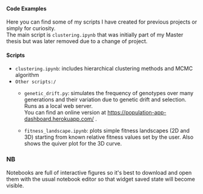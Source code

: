 #### Code Examples
Here you can find some of my scripts I have created for previous projects or simply for curiosity.  
The main script is `clustering.ipynb` that was initially part of my Master thesis but was later removed due to a change of project.

#### Scripts
* `clustering.ipynb`: includes hierarchical clustering methods and MCMC algorithm
* `Other scripts:/`
	* `genetic_drift.py`: simulates the frequency of genotypes over many generations and their variation due to genetic drift and selection. Runs as a local web server.   
	You can find an online version at https://population-app-dashboard.herokuapp.com/ .
 
	* `fitness_landscape.ipynb`: plots simple fitness landscapes (2D and 3D) starting from known relative fitness values set by the user. Also shows the quiver plot for the 3D curve.

### **NB**
Notebooks are full of interactive figures so it's best to download and open them with the usual notebook editor so that widget saved state will become visible.